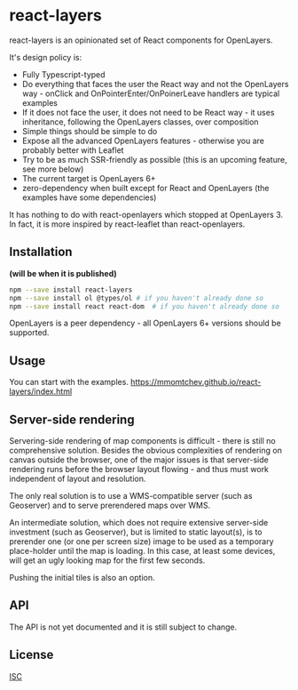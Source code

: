 # react-layers

react-layers is an opinionated set of React components for OpenLayers.

It's design policy is:
* Fully Typescript-typed
* Do everything that faces the user the React way and not the OpenLayers way - onClick and OnPointerEnter/OnPoinerLeave handlers are typical examples
* If it does not face the user, it does not need to be React way - it uses inheritance, following the OpenLayers classes, over composition
* Simple things should be simple to do
* Expose all the advanced OpenLayers features - otherwise you are probably better with Leaflet
* Try to be as much SSR-friendly as possible (this is an upcoming feature, see more below)
* The current target is OpenLayers 6+
* zero-dependency when built except for React and OpenLayers (the examples have some dependencies)

It has nothing to do with react-openlayers which stopped at OpenLayers 3. In fact, it is more inspired by react-leaflet than react-openlayers.

## Installation

**(will be when it is published)**
```bash
npm --save install react-layers
npm --save install ol @types/ol # if you haven't already done so
npm --save install react react-dom  # if you haven't already done so
```

OpenLayers is a peer dependency - all OpenLayers 6+ versions should be supported.

## Usage

You can start with the examples.
<https://mmomtchev.github.io/react-layers/index.html>

## Server-side rendering

Servering-side rendering of map components is difficult - there is still no comprehensive solution. Besides the obvious complexities of rendering on canvas outside the browser, one of the major issues is that server-side rendering runs before the browser layout flowing - and thus must work independent of layout and resolution.

The only real solution is to use a WMS-compatible server (such as Geoserver) and to serve prerendered maps over WMS.

An intermediate solution, which does not require extensive server-side investment (such as Geoserver), but is limited to static layout(s), is to prerender one (or one per screen size) image to be used as a temporary place-holder until the map is loading. In this case, at least some devices, will get an ugly looking map for the first few seconds.

Pushing the initial tiles is also an option.

## API

The API is not yet documented and it is still subject to change.

## License
[ISC](https://choosealicense.com/licenses/isc/)